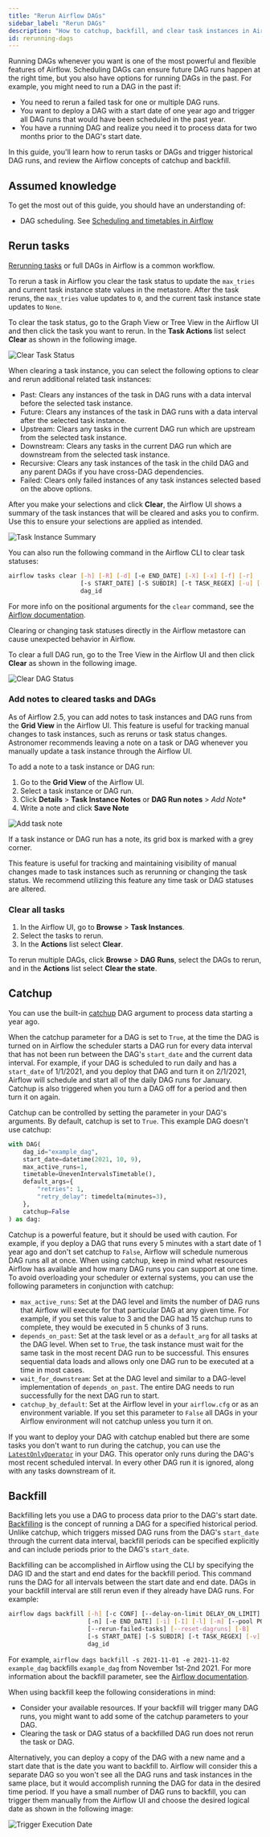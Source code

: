 ```yaml
---
title: "Rerun Airflow DAGs"
sidebar_label: "Rerun DAGs"
description: "How to catchup, backfill, and clear task instances in Airflow."
id: rerunning-dags
---
```


Running DAGs whenever you want is one of the most powerful and flexible features of Airflow. Scheduling DAGs can ensure future DAG runs happen at the right time, but you also have options for running DAGs in the past. For example, you might need to run a DAG in the past if:

- You need to rerun a failed task for one or multiple DAG runs.
- You want to deploy a DAG with a start date of one year ago and trigger all DAG runs that would have been scheduled in the past year.
- You have a running DAG and realize you need it to process data for two months prior to the DAG's start date.

In this guide, you'll learn how to rerun tasks or DAGs and trigger historical DAG runs, and review the Airflow concepts of catchup and backfill.

## Assumed knowledge

To get the most out of this guide, you should have an understanding of:

- DAG scheduling. See [Scheduling and timetables in Airflow](scheduling-in-airflow.md)

## Rerun tasks

[Rerunning tasks](https://airflow.apache.org/docs/apache-airflow/stable/dag-run.html#re-run-tasks) or full DAGs in Airflow is a common workflow. 

To rerun a task in Airflow you clear the task status to update the `max_tries` and current task instance state values in the metastore. After the task reruns, the `max_tries` value updates to `0`, and the current task instance state updates to `None`.

To clear the task status, go to the Graph View or Tree View in the Airflow UI and then click the task you want to rerun. In the **Task Actions** list select **Clear** as shown in the following image. 

![Clear Task Status](/img/guides/clear_tasks_ui.png)

When clearing a task instance, you can select the following options to clear and rerun additional related task instances:

- Past: Clears any instances of the task in DAG runs with a data interval before the selected task instance.
- Future: Clears any instances of the task in DAG runs with a data interval after the selected task instance.
- Upstream: Clears any tasks in the current DAG run which are upstream from the selected task instance.
- Downstream: Clears any tasks in the current DAG run which are downstream from the selected task instance.
- Recursive: Clears any task instances of the task in the child DAG and any parent DAGs if you have cross-DAG dependencies.
- Failed: Clears only failed instances of any task instances selected based on the above options.

After you make your selections and click **Clear**, the Airflow UI shows a summary of the task instances that will be cleared and asks you to confirm. Use this to ensure your selections are applied as intended.

![Task Instance Summary](/img/guides/task_instance_confirmation.png)

You can also run the following command in the Airflow CLI to clear task statuses:

``` bash
airflow tasks clear [-h] [-R] [-d] [-e END_DATE] [-X] [-x] [-f] [-r]
                    [-s START_DATE] [-S SUBDIR] [-t TASK_REGEX] [-u] [-y]
                    dag_id
```

For more info on the positional arguments for the `clear` command, see the [Airflow documentation](https://airflow.apache.org/docs/apache-airflow/stable/cli-and-env-variables-ref.html#clear).

Clearing or changing task statuses directly in the Airflow metastore can cause unexpected behavior in Airflow.

To clear a full DAG run, go to the Tree View in the Airflow UI and then click **Clear** as shown in the following image. 

![Clear DAG Status](/img/guides/clear_dag_ui.png)

### Add notes to cleared tasks and DAGs

As of Airflow 2.5, you can add notes to task instances and DAG runs from the **Grid View** in the Airflow UI. This feature is useful for tracking manual changes to task instances, such as reruns or task status changes. Astronomer recommends leaving a note on a task or DAG whenever you manually update a task instance through the Airflow UI.

To add a note to a task instance or DAG run:

1.  Go to the **Grid View** of the Airflow UI.
2. Select a task instance or DAG run.
3. Click **Details** > **Task Instance Notes** or **DAG Run notes** > *Add Note**
4. Write a note and click **Save Note**

![Add task note](/img/guides/2_5_task_notes.png)

If a task instance or DAG run has a note, its grid box is marked with a grey corner. 

This feature is useful for tracking and maintaining visibility of manual changes made to task instances such as rerunning or changing the task status. We recommend utilizing this feature any time task or DAG statuses are altered.

### Clear all tasks

1. In the Airflow UI, go to **Browse** > **Task Instances**. 
2. Select the tasks to rerun.
3. In the **Actions** list select **Clear**.

To rerun multiple DAGs, click **Browse** > **DAG Runs**, select the DAGs to rerun, and in the **Actions** list select **Clear the state**.

## Catchup

You can use the built-in [catchup](https://airflow.apache.org/docs/apache-airflow/stable/dag-run.html#catchup) DAG argument to process data starting a year ago.

When the catchup parameter for a DAG is set to `True`, at the time the DAG is turned on in Airflow the scheduler starts a DAG run for every data interval that has not been run between the DAG's `start_date` and the current data interval. For example, if your DAG is scheduled to run daily and has a `start_date` of 1/1/2021, and you deploy that DAG and turn it on 2/1/2021, Airflow will schedule and start all of the daily DAG runs for January. Catchup is also triggered when you turn a DAG off for a period and then turn it on again.

Catchup can be controlled by setting the parameter in your DAG's arguments. By default, catchup is set to `True`. This example DAG doesn't use catchup:

```python
with DAG(
    dag_id="example_dag",
    start_date=datetime(2021, 10, 9), 
    max_active_runs=1,
    timetable=UnevenIntervalsTimetable(),
    default_args={
        "retries": 1,
        "retry_delay": timedelta(minutes=3),
    },
    catchup=False
) as dag:
```

Catchup is a powerful feature, but it should be used with caution. For example, if you deploy a DAG that runs every 5 minutes with a start date of 1 year ago and don't set catchup to `False`, Airflow will schedule numerous DAG runs all at once. When using catchup, keep in mind what resources Airflow has available and how many DAG runs you can support at one time. To avoid overloading your scheduler or external systems, you can use the following parameters in conjunction with catchup: 

- `max_active_runs`: Set at the DAG level and limits the number of DAG runs that Airflow will execute for that particular DAG at any given time. For example, if you set this value to 3 and the DAG had 15 catchup runs to complete, they would be executed in 5 chunks of 3 runs.
- `depends_on_past`: Set at the task level or as a `default_arg` for all tasks at the DAG level. When set to `True`, the task instance must wait for the same task in the most recent DAG run to be successful. This ensures sequential data loads and allows only one DAG run to be executed at a time in most cases.
- `wait_for_downstream`: Set at the DAG level and similar to a DAG-level implementation of `depends_on_past`. The entire DAG needs to run successfully for the next DAG run to start.
- `catchup_by_default`: Set at the Airflow level in your `airflow.cfg` or as an environment variable. If you set this parameter to `False` all DAGs in your Airflow environment will not catchup unless you turn it on.

If you want to deploy your DAG with catchup enabled but there are some tasks you don't want to run during the catchup, you can use the [`LatestOnlyOperator`](https://registry.astronomer.io/providers/apache-airflow/modules/latestonlyoperator) in your DAG. This operator only runs during the DAG's most recent scheduled interval. In every other DAG run it is ignored, along with any tasks downstream of it.

## Backfill

Backfilling lets you use a DAG to process data prior to the DAG's start date. [Backfilling](https://airflow.apache.org/docs/apache-airflow/stable/dag-run.html#backfill) is the concept of running a DAG for a specified historical period. Unlike catchup, which triggers missed DAG runs from the DAG's `start_date` through the current data interval, backfill periods can be specified explicitly and can include periods prior to the DAG's `start_date`. 

Backfilling can be accomplished in Airflow using the CLI by specifying the DAG ID and the start and end dates for the backfill period. This command runs the DAG for all intervals between the start date and end date. DAGs in your backfill interval are still rerun even if they already have DAG runs. For example:

```bash
airflow dags backfill [-h] [-c CONF] [--delay-on-limit DELAY_ON_LIMIT] [-x]
                      [-n] [-e END_DATE] [-i] [-I] [-l] [-m] [--pool POOL]
                      [--rerun-failed-tasks] [--reset-dagruns] [-B]
                      [-s START_DATE] [-S SUBDIR] [-t TASK_REGEX] [-v] [-y]
                      dag_id
```

For example, `airflow dags backfill -s 2021-11-01 -e 2021-11-02 example_dag` backfills `example_dag` from November 1st-2nd 2021. For more information about the backfill parameter, see the [Airflow documentation](https://airflow.apache.org/docs/apache-airflow/stable/cli-and-env-variables-ref.html#backfill). 

When using backfill keep the following considerations in mind:

- Consider your available resources. If your backfill will trigger many DAG runs, you might want to add some of the catchup parameters to your DAG.
- Clearing the task or DAG status of a backfilled DAG run does not rerun the task or DAG.

Alternatively, you can deploy a copy of the DAG with a new name and a start date that is the date you want to backfill to. Airflow will consider this a separate DAG so you won't see all the DAG runs and task instances in the same place, but it would accomplish running the DAG for data in the desired time period. If you have a small number of DAG runs to backfill, you can trigger them manually from the Airflow UI and choose the desired logical date as shown in the following image:

![Trigger Execution Date](/img/guides/trigger_execution_date.png)
